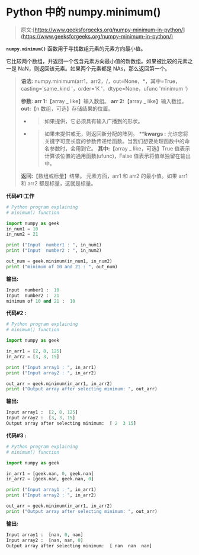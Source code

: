 # Python 中的 numpy.minimum()

> 原文:[https://www.geeksforgeeks.org/numpy-minimum-in-python/](https://www.geeksforgeeks.org/numpy-minimum-in-python/)

**`numpy.minimum()`** 函数用于寻找数组元素的元素方向最小值。

它比较两个数组，并返回一个包含元素方向最小值的新数组。如果被比较的元素之一是 NaN，则返回该元素。如果两个元素都是 NAs，那么返回第一个。

> **语法:** numpy.minimum(arr1，arr2，/，out=None，*，其中=True，casting='same_kind '，order='K '，dtype=None，ufunc 'minimum ')
> 
> **参数:**
> **arr 1:**【array _ like】输入数组。
> **arr 2:**【array _ like】输入数组。
> **out:**【n 数组，可选】存储结果的位置。
> - >如果提供，它必须具有输入广播到的形状。
> - >如果未提供或无，则返回新分配的阵列。
> ****kwargs :** 允许您将关键字可变长度的参数传递给函数。当我们想要处理函数中的命名参数时，会用到它。
> **其中:**【array _ like，可选】True 值表示计算该位置的通用函数(ufunc)，False 值表示将值单独留在输出中。
> 
> **返回:**【数组或标量】结果。
> 元素方面，arr1 和 arr2 的最小值。如果 arr1 和 arr2 都是标量，这就是标量。

**代码#1:工作**

```py
# Python program explaining
# minimum() function

import numpy as geek
in_num1 = 10
in_num2 = 21

print ("Input  number1 : ", in_num1)
print ("Input  number2 : ", in_num2) 

out_num = geek.minimum(in_num1, in_num2) 
print ("minimum of 10 and 21 : ", out_num) 
```

**输出:**

```py
Input  number1 :  10
Input  number2 :  21
minimum of 10 and 21 :  10

```

**代码#2 :**

```py
# Python program explaining
# minimum() function

import numpy as geek

in_arr1 = [2, 8, 125]
in_arr2 = [3, 3, 15]

print ("Input array1 : ", in_arr1) 
print ("Input array2 : ", in_arr2)

out_arr = geek.minimum(in_arr1, in_arr2) 
print ("Output array after selecting minimum: ", out_arr) 
```

**输出:**

```py
Input array1 :  [2, 8, 125]
Input array2 :  [3, 3, 15]
Output array after selecting minimum:  [ 2  3 15]

```

**代码#3 :**

```py
# Python program explaining
# minimum() function

import numpy as geek

in_arr1 = [geek.nan, 0, geek.nan]
in_arr2 = [geek.nan, geek.nan, 0]

print ("Input array1 : ", in_arr1) 
print ("Input array2 : ", in_arr2)

out_arr = geek.minimum(in_arr1, in_arr2) 
print ("Output array after selecting minimum: ", out_arr) 
```

**输出:**

```py
Input array1 :  [nan, 0, nan]
Input array2 :  [nan, nan, 0]
Output array after selecting minimum:  [ nan  nan  nan]

```